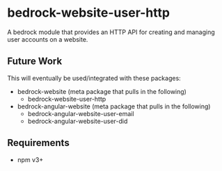 # bedrock-website-user-http

A bedrock module that provides an HTTP API for creating and managing
user accounts on a website.

## Future Work

This will eventually be used/integrated with these packages:

  * bedrock-website (meta package that pulls in the following)
    * bedrock-website-user-http
  * bedrock-angular-website (meta package that pulls in the following)
    * bedrock-angular-website-user-email
    * bedrock-angular-website-user-did

## Requirements

- npm v3+
